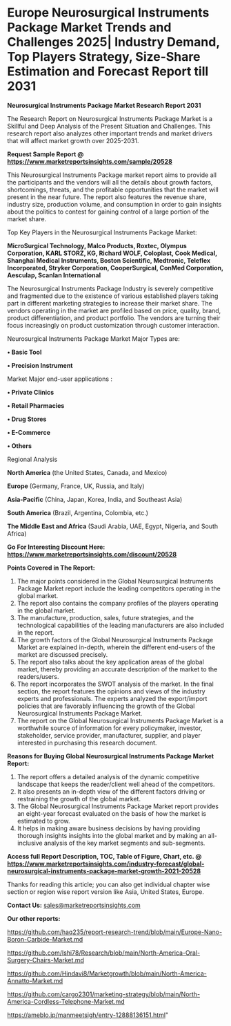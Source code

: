 # Europe Neurosurgical Instruments Package Market Trends and Challenges 2025| Industry Demand, Top Players Strategy, Size-Share Estimation and Forecast Report till 2031

<strong>Neurosurgical Instruments Package Market Research Report 2031</strong>

The Research Report on Neurosurgical Instruments Package Market is a Skillful and Deep Analysis of the Present Situation and Challenges. This research report also analyzes other important trends and market drivers that will affect market growth over 2025-2031.

<strong>Request Sample Report @ <a href=https://www.marketreportsinsights.com/sample/20528>https://www.marketreportsinsights.com/sample/20528</a></strong>

This Neurosurgical Instruments Package market report aims to provide all the participants and the vendors will all the details about growth factors, shortcomings, threats, and the profitable opportunities that the market will present in the near future. The report also features the revenue share, industry size, production volume, and consumption in order to gain insights about the politics to contest for gaining control of a large portion of the market share.

Top Key Players in the Neurosurgical Instruments Package Market:

<strong>MicroSurgical Technology, Malco Products, Roxtec, Olympus Corporation, KARL STORZ, KG, Richard WOLF, Coloplast, Cook Medical, Shanghai Medical Instruments, Boston Scientific, Medtronic, Teleflex Incorporated, Stryker Corporation, CooperSurgical, ConMed Corporation, Aesculap, Scanlan International</strong>

The Neurosurgical Instruments Package Industry is severely competitive and fragmented due to the existence of various established players taking part in different marketing strategies to increase their market share. The vendors operating in the market are profiled based on price, quality, brand, product differentiation, and product portfolio. The vendors are turning their focus increasingly on product customization through customer interaction.

Neurosurgical Instruments Package Market Major Types are:

<strong>• Basic Tool

• Precision Instrument</strong>

Market Major end-user applications :

<strong>• Private Clinics

• Retail Pharmacies

• Drug Stores

• E-Commerce

• Others</strong>

Regional Analysis

</u><strong><b>North America</b></strong> (the United States, Canada, and Mexico)

<strong><b>Europe </b></strong>(Germany, France, UK, Russia, and Italy)

<strong><b>Asia-Pacific</b></strong> (China, Japan, Korea, India, and Southeast Asia)

<strong><b>South America</b></strong> (Brazil, Argentina, Colombia, etc.)

<strong><b>The Middle East and Africa</b></strong> (Saudi Arabia, UAE, Egypt, Nigeria, and South Africa)

<strong>Go For Interesting Discount Here: <a href=https://www.marketreportsinsights.com/discount/20528>https://www.marketreportsinsights.com/discount/20528</a></strong>

<strong>Points Covered in The Report:</strong>
<ol>
  <li>The major points considered in the Global Neurosurgical Instruments Package Market report include the leading competitors operating in the global market.</li>
  <li>The report also contains the company profiles of the players operating in the global market.</li>
  <li>The manufacture, production, sales, future strategies, and the technological capabilities of the leading manufacturers are also included in the report.</li>
  <li>The growth factors of the Global Neurosurgical Instruments Package Market are explained in-depth, wherein the different end-users of the market are discussed precisely.</li>
  <li>The report also talks about the key application areas of the global market, thereby providing an accurate description of the market to the readers/users.</li>
  <li>The report incorporates the SWOT analysis of the market. In the final section, the report features the opinions and views of the industry experts and professionals. The experts analyzed the export/import policies that are favorably influencing the growth of the Global Neurosurgical Instruments Package Market.</li>
  <li>The report on the Global Neurosurgical Instruments Package Market is a worthwhile source of information for every policymaker, investor, stakeholder, service provider, manufacturer, supplier, and player interested in purchasing this research document.</li>
</ol>
<strong>Reasons for Buying Global Neurosurgical Instruments Package Market Report:</strong>

<ol>
  <li>The report offers a detailed analysis of the dynamic competitive landscape that keeps the reader/client well ahead of the competitors.</li>
  <li>It also presents an in-depth view of the different factors driving or restraining the growth of the global market.</li>
  <li>The Global Neurosurgical Instruments Package Market report provides an eight-year forecast evaluated on the basis of how the market is estimated to grow.</li>
  <li>It helps in making aware business decisions by having providing thorough insights insights into the global market and by making an all-inclusive analysis of the key market segments and sub-segments.</li>
</ol>
<strong>Access full Report Description, TOC, Table of Figure, Chart, etc. @ <a href=https://www.marketreportsinsights.com/industry-forecast/global-neurosurgical-instruments-package-market-growth-2021-20528>https://www.marketreportsinsights.com/industry-forecast/global-neurosurgical-instruments-package-market-growth-2021-20528</a></strong>


Thanks for reading this article; you can also get individual chapter wise section or region wise report version like Asia, United States, Europe.

<strong>Contact Us:</strong>
sales@marketreportsinsights.com

<strong>Our other reports:</strong>

<a href=https://github.com/haq235/report-research-trend/blob/main/Europe-Nano-Boron-Carbide-Market.md>https://github.com/haq235/report-research-trend/blob/main/Europe-Nano-Boron-Carbide-Market.md</a>

<a href=https://github.com/Ishi78/Research/blob/main/North-America-Oral-Surgery-Chairs-Market.md>https://github.com/Ishi78/Research/blob/main/North-America-Oral-Surgery-Chairs-Market.md</a>

<a href=https://github.com/Hindavi8/Marketgrowth/blob/main/North-America-Annatto-Market.md>https://github.com/Hindavi8/Marketgrowth/blob/main/North-America-Annatto-Market.md</a>

<a href=https://github.com/cargo2301/marketing-strategy/blob/main/North-America-Cordless-Telephone-Market.md>https://github.com/cargo2301/marketing-strategy/blob/main/North-America-Cordless-Telephone-Market.md</a>

<a href=https://ameblo.jp/manmeetsigh/entry-12888136151.html>https://ameblo.jp/manmeetsigh/entry-12888136151.html</a>"
